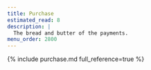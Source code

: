 ```yaml
---
title: Purchase
estimated_read: 8
description: |
  The bread and butter of the payments.
menu_order: 2800
---
```


{% include purchase.md full_reference=true %}
